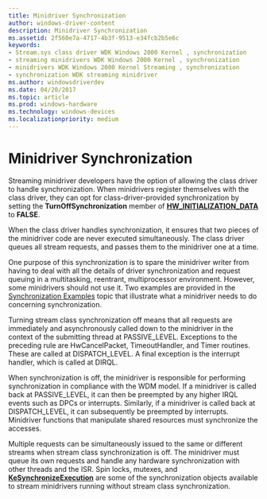 ```yaml
---
title: Minidriver Synchronization
author: windows-driver-content
description: Minidriver Synchronization
ms.assetid: 2f560e7a-4717-4b3f-9513-e34fcb2b5e6c
keywords:
- Stream.sys class driver WDK Windows 2000 Kernel , synchronization
- streaming minidrivers WDK Windows 2000 Kernel , synchronization
- minidrivers WDK Windows 2000 Kernel Streaming , synchronization
- synchronization WDK streaming minidriver
ms.author: windowsdriverdev
ms.date: 04/20/2017
ms.topic: article
ms.prod: windows-hardware
ms.technology: windows-devices
ms.localizationpriority: medium
---
```


# Minidriver Synchronization





Streaming minidriver developers have the option of allowing the class driver to handle synchronization. When minidrivers register themselves with the class driver, they can opt for class-driver-provided synchronization by setting the **TurnOffSynchronization** member of [**HW\_INITIALIZATION\_DATA**](https://msdn.microsoft.com/library/windows/hardware/ff559682) to **FALSE**.

When the class driver handles synchronization, it ensures that two pieces of the minidriver code are never executed simultaneously. The class driver queues all stream requests, and passes them to the minidriver one at a time.

One purpose of this synchronization is to spare the minidriver writer from having to deal with all the details of driver synchronization and request queuing in a multitasking, reentrant, multiprocessor environment. However, some minidrivers should not use it. Two examples are provided in the [Synchronization Examples](synchronization-examples.md) topic that illustrate what a minidriver needs to do concerning synchronization.

Turning stream class synchronization off means that all requests are immediately and asynchronously called down to the minidriver in the context of the submitting thread at PASSIVE\_LEVEL. Exceptions to the preceding rule are HwCancelPacket, TimeoutHandler, and Timer routines. These are called at DISPATCH\_LEVEL. A final exception is the interrupt handler, which is called at DIRQL.

When synchronization is off, the minidriver is responsible for performing synchronization in compliance with the WDM model. If a minidriver is called back at PASSIVE\_LEVEL, it can then be preempted by any higher IRQL events such as DPCs or interrupts. Similarly, if a minidriver is called back at DISPATCH\_LEVEL, it can subsequently be preempted by interrupts. Minidriver functions that manipulate shared resources must synchronize the accesses.

Multiple requests can be simultaneously issued to the same or different streams when stream class synchronization is off. The minidriver must queue its own requests and handle any hardware synchronization with other threads and the ISR. Spin locks, mutexes, and [**KeSynchronizeExecution**](https://msdn.microsoft.com/library/windows/hardware/ff553302) are some of the synchronization objects available to stream minidrivers running without stream class synchronization.

 

 




